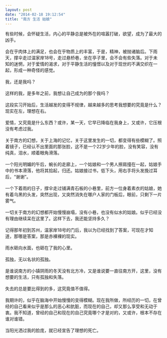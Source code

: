 ```yaml
---
layout: post
date: "2014-02-18 19:12:54"
title: "南方 生活 姑娘"
---
```


有些时候，会怀疑生活，内心的平静总是被外在的喧嚣打破，欲望，成为了最大的凶手。  
<br>
会在乎肉体上的满足，也会在乎物质上的丰富，于是，精神，被抛诸脑后。下雨天，撑伞走过温家岸18号，走过悬桥巷，坐在亭子里，会不会有些失落。对于未知的迷惘，对于爱情的渴求，对于平静生活的憧憬以及对于现世的不满交织在一起，形成一种奇怪的感觉。  
<br>
我，还是我吗？  
<br>
这样的我，是多年之前，我想让自己成为的那个我吗？  
<br>
这段实习开始后，生活越发的变得不规律，越来越多的思考我想要的究竟是什么？现实在左，理想在右。  
<br>
爱情，又究竟是什么东西？或许，某一天，它早已降临在我身上，又或许，它压根没有考虑过我。  
<br>
关于南方的幻想，关于上海的记忆，关于这里发生的一切，都变得有些模糊了。照着镜子，已经认不出里面的那张脸，这不是一个22岁少年的脸，没有笑容，没有纯真，泪水，顺着眼角滑落。  
<br>
一个阳光明媚的午后，蜿长的走廊上，一个姑娘和一个男人擦肩撞在一起，姑娘手中的书本滑落，他将其拾起，归还。姑娘接过书，低下头，用右手将头发挽过耳后，“谢谢”。  
<br>
一个下着雨的日子，撑伞走过铺满青石板的小巷里，前方一位身着素衣的姑娘，她有着乌黑的头发，突然出现，又突然消失在哪户人家的门板后，眼前，只剩下一片雾气。  
<br>
一切关于南方的幻想都开始慢慢崩塌，没有小巷，也没有似水的姑娘。似乎已经没有理由继续呆在这里了。这样下去，我还能坚持多久？  
<br>
记得那年初到苏州，温家岸18号的门后，我以为已经找到了答案，可现在才知道，那哪是答案，那是赤裸裸的现实。  
<br>
雨水砸向水面，也砸在了我的心里。  
<br>
孤独，无以名状的孤独。  
<br>
是谁说南方的小镇阴雨的冬天没有北方冷，又是谁说要一直往南方开，这里，没有想要的生活，只有孤独和失落。  
<br>
失去的总是要比得到的多，这究竟值不值得。  
<br>
我期许的，似乎在脑海中开始慢慢的变得模糊。现在我所做，所经历的一切，在曾经的自己看来似乎是那么的恶心和肮脏，而现在的自己，却又那么享受和无动于衷。我不知道，曾经的自己和现在的自己究竟哪个才是对的，又或许，根本不存在谁对谁错。  
<br>
当阳光洒过我的脸庞，就已经宣告了理想的死亡。  